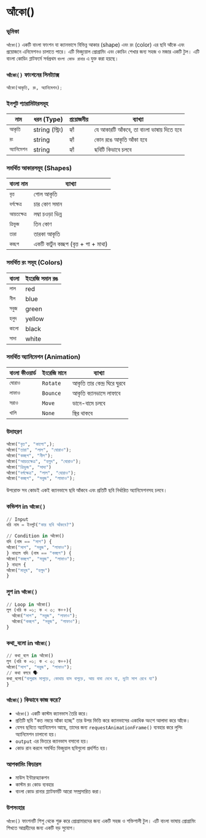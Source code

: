 # আঁকো()

### ভূমিকা

```আঁকো()``` একটি বাংলা ফাংশন যা ক্যানভাসে বিভিন্ন আকার (shape) এবং রং (color) এর ছবি আঁকে এবং প্রয়োজনে এনিমেশনও চালাতে পারে। এটি ভিজ্যুয়াল প্রোগ্রামিং এবং কোডিং শেখার জন্য সহজ ও মজার একটি টুল। এটি বাংলা কোডিং প্লাটফর্মে সর্বপ্রথম `বাংলা কোড রানার` এ যুক্ত করা হয়ছে।

### `আঁকো()` ফাংশনের সিনট্যাক্স

```py
আঁকো(আকৃতি, রং, অ্যানিমেশন);
```

### ইনপুট প্যারামিটারসমূহ

| নাম          | ধরন (Type)       | প্রয়োজনীয় | ব্যাখ্যা                                  |
| ------------ | ---------------- | ----------- | ----------------------------------------- |
| `আকৃতি`      | string (স্ট্রিং) |  হ্যাঁ     | যে আকারটি আঁকবে, তা বাংলা ভাষায় দিতে হবে |
| `রং`         | string           |  হ্যাঁ     | কোন রঙে আকৃতি আঁকা হবে                    |
| `অ্যানিমেশন` | string           |  হ্যাঁ  | ছবিটি কিভাবে চলবে               |


###  সমর্থিত আকারসমূহ (Shapes)

| বাংলা নাম     | ব্যাখ্যা                               |
| ------------- | -------------------------------------- |
| `বৃত্ত`       | গোল আকৃতি                              |
| `বর্গক্ষেত্র` | চার কোণ সমান                           |
| `আয়তক্ষেত্র`  | লম্বা চওড়া ভিন্ন                       |
| `ত্রিভুজ`     | তিন কোণ                                |
| `তারা`        | তারকা আকৃতি                            |
| `কচ্ছপ`       | একটি কার্টুন কচ্ছপ (বৃত্ত + পা + মাথা) |


### সমর্থিত রং সমূহ (Colors)

| বাংলা  | ইংরেজি সমান রঙ |
| ------ | -------------- |
| `লাল`  | red            |
| `নীল`  | blue           |
| `সবুজ` | green          |
| `হলুদ` | yellow         |
| `কালো` | black          |
| `সাদা` | white          |

### সমর্থিত অ্যানিমেশন (Animation)

| বাংলা কীওয়ার্ড | ইংরেজি মানে | ব্যাখ্যা                     |
| --------------- | ----------- | ---------------------------- |
| `ঘোরাও`         | ```Rotate```      | আকৃতি তার কেন্দ্র ঘিরে ঘুরবে |
| `লাফাও`         | ```Bounce```      | আকৃতি ক্যানভাসে লাফাবে       |
| `সরাও`          | ```Move```        | ডানে-বামে চলবে               |
| ```খালি```    | ```None```       | স্থির থাকবে                  |


### উদাহরণ

```py
আঁকো("বৃত্ত", "কালো",);
আঁকো("তারা", "লাল", "ঘোরাও");
আঁকো("কচ্ছপ", "নীল");
আঁকো("আয়তক্ষেত্র", "হলুদ", "ঘোরাও");
আঁকো("ত্রিভুজ", "সাদা")
আঁকো("বর্গক্ষেত্র", "লাল", "ঘোরাও");
আঁকো("কচ্ছপ", "সবুজ", "লাফাও");
```
উপরোক্ত সব কোডই একই ক্যানভাসে ছবি আঁকবে এবং প্রতিটি ছবি নির্ধারিত অ্যানিমেশনসহ চলবে।

### কন্ডিশন in `আঁকো()`
```py
// Input
ধরি নাম = ইনপুট("কার ছবি আঁকবে?")

// Condition in আঁকো()
যদি (নাম == "সাপ") {
আঁকো("সাপ", "সবুজ", "লাফাও");
} নাহলে যদি (নাম == "কচ্ছপ") {
আঁকো("কচ্ছপ", "সবুজ", "লাফাও");
} নাহলে {
আঁকো("মানুষ", "হলুদ")
}
```
### লুপ in `আঁকো()`
```py
// Loop in আঁকো()
লুপ (ধরি ক =১; ক < ৩; ক++){
  আঁকো("সাপ", "সবুজ", "লাফাও");
  আঁকো("কচ্ছপ", "সবুজ", "লাফাও");
}
```
### কথা_বলো in `আঁকো()`
```py
// কথা_বলে in আঁকো()
লুপ (ধরি ক =১; ক < ৩; ক++){
আঁকো("সাপ", "সবুজ", "লাফাও");
// কথা বলবে 🗣️
কথা_বলো("বাপুরাম সাপুড়ে, কোথায় যাস বাপুড়ে, আয় বাবা দেখে যা, দুটো সাপ রেখে যা")
}
```

### `আঁকো()` কিভাবে কাজ করে?

* `আঁকো()` একটি কাস্টম ক্যানভাস তৈরি করে।
* প্রতিটি ছবি "কত নম্বরে আঁকা হচ্ছে" তার উপর ভিত্তি করে ক্যানভাসের একাধিক অংশে আলাদা করে আঁকে।
* যেসব ছবিতে অ্যানিমেশন আছে, তাদের জন্য `requestAnimationFrame()` ব্যবহার করে লুপিং অ্যানিমেশন চালানো হয়।
* `output` এর ভিতরে ক্যানভাস বসানো হয়।
* কোড রান করলে সমর্থিত ভিজুয়াল ছবিগুলো প্রদর্শিত হয়।

### আপকামিং ফিচারস

* মাউস ইন্টারঅ্যাকশন
* কাস্টম রং কোড ব্যবহার
* বাংলা কোড রানার প্ল্যাটফর্মটি আরো সম্প্রসারিত করা।

### উপসংহার

`আঁকো()` ফাংশনটি শিশু থেকে শুরু করে প্রোগ্রামারদের জন্য একটি সহজ ও শক্তিশালী টুল। এটি বাংলা ভাষায় প্রোগ্রামিং শিখতে আগ্রহীদের জন্য একটি বড় সুযোগ।

